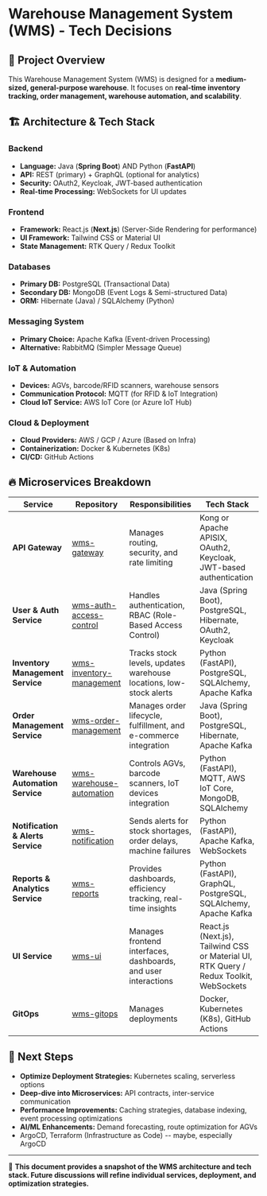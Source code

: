 # Warehouse Management System (WMS) - Tech Decisions

## 📌 Project Overview

This Warehouse Management System (WMS) is designed for a **medium-sized, general-purpose warehouse**. It focuses on **real-time inventory tracking, order management, warehouse automation, and scalability**.

## 🏗️ Architecture & Tech Stack

### **Backend**

- **Language:** Java (**Spring Boot**) AND Python (**FastAPI**)
- **API:** REST (primary) + GraphQL (optional for analytics)
- **Security:** OAuth2, Keycloak, JWT-based authentication
- **Real-time Processing:** WebSockets for UI updates

### **Frontend**

- **Framework:** React.js (**Next.js**) (Server-Side Rendering for performance)
- **UI Framework:** Tailwind CSS or Material UI
- **State Management:** RTK Query / Redux Toolkit

### **Databases**

- **Primary DB:** PostgreSQL (Transactional Data)
- **Secondary DB:** MongoDB (Event Logs & Semi-structured Data)
- **ORM:** Hibernate (Java) / SQLAlchemy (Python)

### **Messaging System**

- **Primary Choice:** Apache Kafka (Event-driven Processing)
- **Alternative:** RabbitMQ (Simpler Message Queue)

### **IoT & Automation**

- **Devices:** AGVs, barcode/RFID scanners, warehouse sensors
- **Communication Protocol:** MQTT (for RFID & IoT Integration)
- **Cloud IoT Service:** AWS IoT Core (or Azure IoT Hub)

### **Cloud & Deployment**

- **Cloud Providers:** AWS / GCP / Azure (Based on Infra)
- **Containerization:** Docker & Kubernetes (K8s)
- **CI/CD:** GitHub Actions

## 🔥 Microservices Breakdown

| **Service**                       | **Repository**                                                                      | **Responsibilities**                                               | **Tech Stack**                                                                         |
| --------------------------------- | ----------------------------------------------------------------------------------- | ------------------------------------------------------------------ | -------------------------------------------------------------------------------------- |
| **API Gateway**                   | [wms-gateway](https://github.com/kityk-cargo/wms-gateway)                           | Manages routing, security, and rate limiting                       | Kong or Apache APISIX, OAuth2, Keycloak, JWT-based authentication               |
| **User & Auth Service**           | [wms-auth-access-control](https://github.com/kityk-cargo/wms-auth-access-control)   | Handles authentication, RBAC (Role-Based Access Control)           | Java (Spring Boot), PostgreSQL, Hibernate, OAuth2, Keycloak                            |
| **Inventory Management Service**  | [wms-inventory-management](https://github.com/kityk-cargo/wms-inventory-management) | Tracks stock levels, updates warehouse locations, low-stock alerts | Python (FastAPI), PostgreSQL, SQLAlchemy, Apache Kafka                                 |
| **Order Management Service**      | [wms-order-management](https://github.com/kityk-cargo/wms-order-management)         | Manages order lifecycle, fulfillment, and e-commerce integration   | Java (Spring Boot), PostgreSQL, Hibernate, Apache Kafka                                |
| **Warehouse Automation Service**  | [wms-warehouse-automation](https://github.com/kityk-cargo/wms-warehouse-automation) | Controls AGVs, barcode scanners, IoT devices integration           | Python (FastAPI), MQTT, AWS IoT Core, MongoDB, SQLAlchemy                              |
| **Notification & Alerts Service** | [wms-notification](https://github.com/kityk-cargo/wms-notification)                 | Sends alerts for stock shortages, order delays, machine failures   | Python (FastAPI), Apache Kafka, WebSockets                                           |
| **Reports & Analytics Service**   | [wms-reports](https://github.com/kityk-cargo/wms-reports)                           | Provides dashboards, efficiency tracking, real-time insights       | Python (FastAPI), GraphQL, PostgreSQL, SQLAlchemy, Apache Kafka                        |
| **UI Service**                    | [wms-ui](https://github.com/kityk-cargo/wms-ui)                                     | Manages frontend interfaces, dashboards, and user interactions     | React.js (Next.js), Tailwind CSS or Material UI, RTK Query / Redux Toolkit, WebSockets |
| **GitOps**                        | [wms-gitops](https://github.com/kityk-cargo/wms-gitops)                             | Manages deployments                                                | Docker, Kubernetes (K8s), GitHub Actions                                               |

## 🚀 Next Steps

- **Optimize Deployment Strategies:** Kubernetes scaling, serverless options
- **Deep-dive into Microservices:** API contracts, inter-service communication
- **Performance Improvements:** Caching strategies, database indexing, event processing optimizations
- **AI/ML Enhancements:** Demand forecasting, route optimization for AGVs
- ArgoCD, Terraform (Infrastructure as Code) -- maybe, especially ArgoCD

---

📌 **This document provides a snapshot of the WMS architecture and tech stack. Future discussions will refine individual services, deployment, and optimization strategies.**

